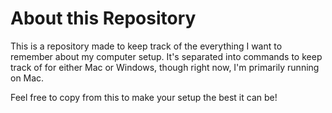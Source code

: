 # About this Repository

This is a repository made to keep track of the everything I want to remember
about my computer setup. It's separated into commands to keep track of for
either Mac or Windows, though right now, I'm primarily running on Mac.

Feel free to copy from this to make your setup the best it can be!